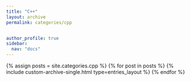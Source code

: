 ```yaml
---
title: "C++"
layout: archive
permalink: categories/cpp


author_profile: true
sidebar:
  nav: "docs"
---
```


{% assign posts = site.categories.cpp %}
{% for post in posts %}
  {% include custom-archive-single.html type=entries_layout %}
{% endfor %}